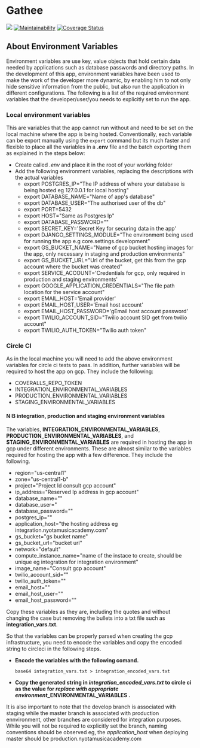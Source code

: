 # Gathee

[![](https://img.shields.io/badge/Protected_by-Hound-a873d1.svg)](https://houndci.com) [![Maintainability](https://api.codeclimate.com/v1/badges/988f7f01d9bb391751b1/maintainability)](https://codeclimate.com/github/xcixor/gathee/maintainability) [![Coverage Status](https://coveralls.io/repos/github/xcixor/gathee/badge.svg)](https://coveralls.io/github/xcixor/gathee)


## About Environment Variables
Environment variables are use key, value objects that hold certain data needed by applications such as database passwords and directory paths.
In the development of this app, environment variables have been used to make the work of the developer more dynamic, by enabling him to not only hide sensitive information from the public, but also run the application in different configurations.
The following is a list of the required environment variables that the developer/user/you needs to explicitly set to run the app.

### Local environment variables
This are variables that the app cannot run without and need to be set on the local machine where the app is being hosted. Conventionally, each variable can be export manually using the ```export``` command but its much faster and flexible to place all the variables in a **.env** file and the batch exporting them as explained in the steps below:
- Create called *.env* and place it in the root of your working folder
- Add the following environment variables, replacing the descriptions with the actual variables
    - export POSTGRES_IP="The IP address of where your database is being hosted eg 127.0.0.1 for local hosting"
    - export DATABASE_NAME="Name of app's database"
    - export DATABASE_USER="The authorised user of the db"
    - export PORT=5432
    - export HOST="Same as Postgres Ip"
    - export DATABASE_PASSWORD=""
    - export SECRET_KEY='Secret Key for securing data in the app'
    - export DJANGO_SETTINGS_MODULE="The environment being used for running the app e.g core.settings.development"
    - export GS_BUCKET_NAME="Name of gcp bucket hosting images for the app, only necessary in staging and production environments"
    - export GS_BUCKET_URL="Url of the bucket, get this from the gcp account where the bucket was created"
    - export SERVICE_ACCOUNT='Credentials for gcp, only required in production and staging environments'
    - export GOOGLE_APPLICATION_CREDENTIALS="The file path location for the service account"
    - export EMAIL_HOST='Email provider'
    - export EMAIL_HOST_USER='Email host account'
    - export EMAIL_HOST_PASSWORD='gEmail host account password'
    - export TWILIO_ACCOUNT_SID="Twilio account SID get from twilio account"
    - export TWILIO_AUTH_TOKEN="Twilio auth token"


### Circle CI
As in the local machine you will need to add the above environment variables for circle ci tests to pass. In addition, further variables will be required to host the app on gcp. They include the following:

- COVERALLS_REPO_TOKEN
- INTEGRATION_ENVIRONMENTAL_VARIABLES
- PRODUCTION_ENVIRONMENTAL_VARIABLES
- STAGING_ENVIRONMENTAL_VARIABLES

#### N:B integration, production and staging environment variables
The variables, **INTEGRATION_ENVIRONMENTAL_VARIABLES**, **PRODUCTION_ENVIRONMENTAL_VARIABLES**, and **STAGING_ENVIRONMENTAL_VARIABLES** are required in hosting the app in gcp under different environments. These are almost similar to the variables required for hosting the app with a few difference. They include the following.

- region="us-central1"
- zone="us-central1-b"
- project="Project Id consult gcp account"
- ip_address="Reserved Ip address in gcp account"
- database_name=""
- database_user="
- database_password=""
- postgres_ip=""
- application_host="the hosting address eg integration.nyotamusicacademy.com"
- gs_bucket="gs bucket name"
- gs_bucket_url="bucket url"
- network="default"
- compute_instance_name="name of the instace to create, should be unique eg integration for integration environment"
- image_name="Consult gcp account"
- twilio_account_sid=""
- twilio_auth_token=""
- email_host=""
- email_host_user=""
- email_host_password=""

Copy these variables as they are, including the quotes and without changing the case but removing the bullets into a txt file such as **integration_vars.txt**.

So that the variables can be properly parsed when creating the gcp infrastructure, you need to encode the variables and copy the encoded string to circleci in the following steps.

- **Encode the variables with the following comand.**

    ```base64 integration_vars.txt > integration_encoded_vars.txt ```

- **Copy the generated string in *integration_encoded_vars.txt* to circle ci as the value for *replace with appropriate environment*_ENVIRONMENTAL_VARIABLES .**

It is also important to note that the develop branch is associated with staging while the master branch is associated with production ennvironment, other branches are considered for integration purposes. While you will not be required to explicitly set the branch, naming conventions should be observed eg, the *application_host* when deploying master should be production.nyotamusicacademy.com
